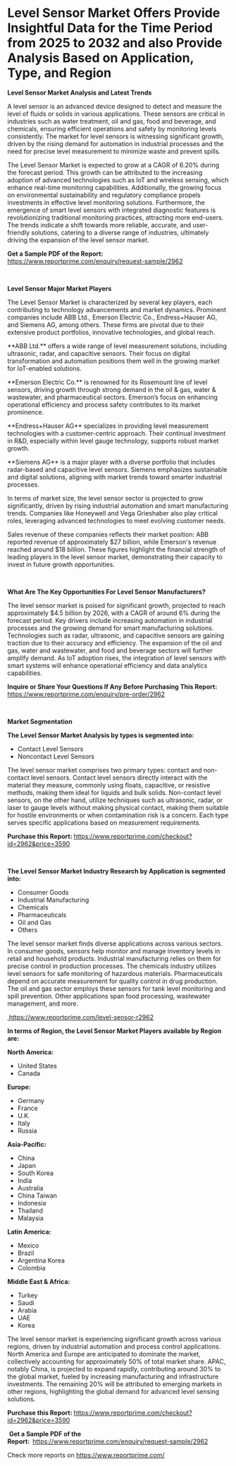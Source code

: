 <p><h1>Level Sensor Market Offers Provide Insightful Data for the Time Period from 2025 to 2032 and also Provide Analysis Based on Application, Type, and Region</h1></p><p><strong>Level Sensor Market Analysis and Latest Trends</strong></p>
<p><p>A level sensor is an advanced device designed to detect and measure the level of fluids or solids in various applications. These sensors are critical in industries such as water treatment, oil and gas, food and beverage, and chemicals, ensuring efficient operations and safety by monitoring levels consistently. The market for level sensors is witnessing significant growth, driven by the rising demand for automation in industrial processes and the need for precise level measurement to minimize waste and prevent spills.</p><p>The Level Sensor Market is expected to grow at a CAGR of 6.20% during the forecast period. This growth can be attributed to the increasing adoption of advanced technologies such as IoT and wireless sensing, which enhance real-time monitoring capabilities. Additionally, the growing focus on environmental sustainability and regulatory compliance propels investments in effective level monitoring solutions. Furthermore, the emergence of smart level sensors with integrated diagnostic features is revolutionizing traditional monitoring practices, attracting more end-users. The trends indicate a shift towards more reliable, accurate, and user-friendly solutions, catering to a diverse range of industries, ultimately driving the expansion of the level sensor market.</p></p>
<p><strong>Get a Sample PDF of the Report:&nbsp;</strong> <a href="https://www.reportprime.com/enquiry/request-sample/2962?utm_campaign=2866&utm_medium=2&utm_source=Github&utm_content=ia&utm_term=18032025&utm_id=level-sensor">https://www.reportprime.com/enquiry/request-sample/2962</a></p>
<p>&nbsp;</p>
<p><strong>Level Sensor Major Market Players</strong></p>
<p><p>The Level Sensor Market is characterized by several key players, each contributing to technology advancements and market dynamics. Prominent companies include ABB Ltd., Emerson Electric Co., Endress+Hauser AG, and Siemens AG, among others. These firms are pivotal due to their extensive product portfolios, innovative technologies, and global reach.</p><p>**ABB Ltd.** offers a wide range of level measurement solutions, including ultrasonic, radar, and capacitive sensors. Their focus on digital transformation and automation positions them well in the growing market for IoT-enabled solutions. </p><p>**Emerson Electric Co.** is renowned for its Rosemount line of level sensors, driving growth through strong demand in the oil & gas, water & wastewater, and pharmaceutical sectors. Emerson’s focus on enhancing operational efficiency and process safety contributes to its market prominence.</p><p>**Endress+Hauser AG** specializes in providing level measurement technologies with a customer-centric approach. Their continual investment in R&D, especially within level gauge technology, supports robust market growth.</p><p>**Siemens AG** is a major player with a diverse portfolio that includes radar-based and capacitive level sensors. Siemens emphasizes sustainable and digital solutions, aligning with market trends toward smarter industrial processes.</p><p>In terms of market size, the level sensor sector is projected to grow significantly, driven by rising industrial automation and smart manufacturing trends. Companies like Honeywell and Vega Grieshaber also play critical roles, leveraging advanced technologies to meet evolving customer needs.</p><p>Sales revenue of these companies reflects their market position: ABB reported revenue of approximately $27 billion, while Emerson's revenue reached around $18 billion. These figures highlight the financial strength of leading players in the level sensor market, demonstrating their capacity to invest in future growth opportunities.</p></p>
<p>&nbsp;</p>
<p><strong>What Are The Key Opportunities For Level Sensor Manufacturers?</strong></p>
<p><p>The level sensor market is poised for significant growth, projected to reach approximately $4.5 billion by 2026, with a CAGR of around 6% during the forecast period. Key drivers include increasing automation in industrial processes and the growing demand for smart manufacturing solutions. Technologies such as radar, ultrasonic, and capacitive sensors are gaining traction due to their accuracy and efficiency. The expansion of the oil and gas, water and wastewater, and food and beverage sectors will further amplify demand. As IoT adoption rises, the integration of level sensors with smart systems will enhance operational efficiency and data analytics capabilities.</p></p>
<p><strong>Inquire or Share Your Questions If Any Before Purchasing This Report:</strong> <a href="https://www.reportprime.com/enquiry/pre-order/2962?utm_campaign=2866&utm_medium=2&utm_source=Github&utm_content=ia&utm_term=18032025&utm_id=level-sensor">https://www.reportprime.com/enquiry/pre-order/2962</a></p>
<p>&nbsp;</p>
<p><strong>Market Segmentation</strong></p>
<p><strong>The Level Sensor Market Analysis by types is segmented into:</strong></p>
<p><ul><li>Contact Level Sensors</li><li>Noncontact Level Sensors</li></ul></p>
<p><p>The level sensor market comprises two primary types: contact and non-contact level sensors. Contact level sensors directly interact with the material they measure, commonly using floats, capacitive, or resistive methods, making them ideal for liquids and bulk solids. Non-contact level sensors, on the other hand, utilize techniques such as ultrasonic, radar, or laser to gauge levels without making physical contact, making them suitable for hostile environments or when contamination risk is a concern. Each type serves specific applications based on measurement requirements.</p></p>
<p><strong>Purchase this Report:&nbsp;</strong><a href="https://www.reportprime.com/checkout?id=2962&price=3590&utm_campaign=2866&utm_medium=2&utm_source=Github&utm_content=ia&utm_term=18032025&utm_id=level-sensor">https://www.reportprime.com/checkout?id=2962&price=3590</a></p>
<p>&nbsp;</p>
<p><strong>The Level Sensor Market Industry Research by Application is segmented into:</strong></p>
<p><ul><li>Consumer Goods</li><li>Industrial Manufacturing</li><li>Chemicals</li><li>Pharmaceuticals</li><li>Oil and Gas</li><li>Others</li></ul></p>
<p><p>The level sensor market finds diverse applications across various sectors. In consumer goods, sensors help monitor and manage inventory levels in retail and household products. Industrial manufacturing relies on them for precise control in production processes. The chemicals industry utilizes level sensors for safe monitoring of hazardous materials. Pharmaceuticals depend on accurate measurement for quality control in drug production. The oil and gas sector employs these sensors for tank level monitoring and spill prevention. Other applications span food processing, wastewater management, and more.</p></p>
<p><a href="https://www.reportprime.com/level-sensor-r2962?utm_campaign=2866&utm_medium=2&utm_source=Github&utm_content=ia&utm_term=18032025&utm_id=level-sensor">&nbsp;https://www.reportprime.com/level-sensor-r2962</a></p>
<p><strong>In terms of Region, the Level Sensor Market Players available by Region are:</strong></p>
<p>
    <p> <strong> North America: </strong>
        <ul>
            <li>United States</li>
            <li>Canada</li>
        </ul>
        </p> 
    <p> <strong> Europe: </strong>
        <ul>
            <li>Germany</li>
            <li>France</li>
            <li>U.K.</li>
            <li>Italy</li>
            <li>Russia</li>
        </ul>
        </p> 
    <p> <strong> Asia-Pacific: </strong>
        <ul>
            <li>China</li>
            <li>Japan</li>
            <li>South Korea</li>
            <li>India</li>
            <li>Australia</li>
            <li>China Taiwan</li>
            <li>Indonesia</li>
            <li>Thailand</li>
            <li>Malaysia</li>
        </ul>
        </p> 
    <p> <strong> Latin America: </strong>
        <ul>
            <li>Mexico</li>
            <li>Brazil</li>
            <li>Argentina Korea</li>
            <li>Colombia</li>
        </ul>
        </p> 
    <p> <strong> Middle East & Africa: </strong>
        <ul>
            <li>Turkey</li>
            <li>Saudi</li>
            <li>Arabia</li>
            <li>UAE</li>
            <li>Korea</li>
        </ul>
    </p>
    </p>
<p><p>The level sensor market is experiencing significant growth across various regions, driven by industrial automation and process control applications. North America and Europe are anticipated to dominate the market, collectively accounting for approximately 50% of total market share. APAC, notably China, is projected to expand rapidly, contributing around 30% to the global market, fueled by increasing manufacturing and infrastructure investments. The remaining 20% will be attributed to emerging markets in other regions, highlighting the global demand for advanced level sensing solutions.</p></p>
<p><strong>Purchase this Report: </strong><a href="https://www.reportprime.com/checkout?id=2962&price=3590&utm_campaign=2866&utm_medium=2&utm_source=Github&utm_content=ia&utm_term=18032025&utm_id=level-sensor">https://www.reportprime.com/checkout?id=2962&price=3590</a></p>
<p>&nbsp;<strong>Get a Sample PDF of the Report:&nbsp;&nbsp;</strong><a href="https://www.reportprime.com/enquiry/request-sample/2962?utm_campaign=2866&utm_medium=2&utm_source=Github&utm_content=ia&utm_term=18032025&utm_id=level-sensor">https://www.reportprime.com/enquiry/request-sample/2962</a></p>
<p><strong></strong></p>
<p>Check more reports on <a href="https://www.reportprime.com/?utm_campaign=2866&utm_medium=2&utm_source=Github&utm_content=ia&utm_term=18032025&utm_id=level-sensor">https://www.reportprime.com/</a></p>